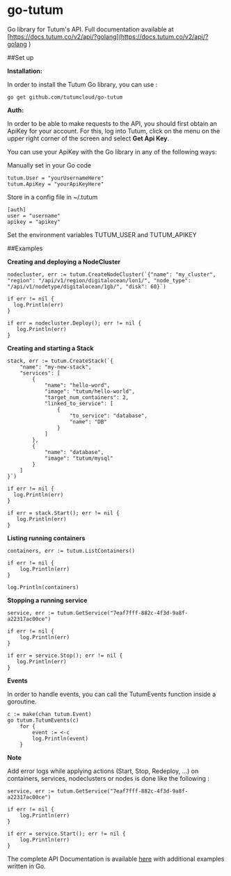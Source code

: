 go-tutum
========

Go library for Tutum's API. Full documentation available at [https://docs.tutum.co/v2/api/?golang](https://docs.tutum.co/v2/api/?golang
)

##Set up

**Installation:**

In order to install the Tutum Go library, you can use :

	go get github.com/tutumcloud/go-tutum


**Auth:**

In order to be able to make requests to the API, you should first obtain an ApiKey for your account. For this, log into Tutum, click on the menu on the upper right corner of the screen and select **Get Api Key**.

You can use your ApiKey with the Go library in any of the following ways:

Manually set in your Go code

	tutum.User = "yourUsernameHere"
	tutum.ApiKey = "yourApiKeyHere"

Store in a config file in ~/.tutum

	[auth]
	user = "username"
	apikey = "apikey"

Set the environment variables TUTUM_USER and TUTUM_APIKEY

##Examples

**Creating and deploying a NodeCluster**

```
nodecluster, err := tutum.CreateNodeCluster(`{"name": "my_cluster", "region": "/api/v1/region/digitalocean/lon1/", "node_type": "/api/v1/nodetype/digitalocean/1gb/", "disk": 60}`)

if err != nil {
  log.Println(err)
}

if err = nodecluster.Deploy(); err != nil {
   log.Println(err)
}
```

**Creating and starting a Stack**

```
stack, err := tutum.CreateStack(`{
    "name": "my-new-stack",
    "services": [
        {
            "name": "hello-word",
            "image": "tutum/hello-world",
            "target_num_containers": 2,
            "linked_to_service": [
                {
                    "to_service": "database",
                    "name": "DB"
                }
            ]
        },
        {
            "name": "database",
            "image": "tutum/mysql"
        }
    ]
}`)

if err != nil {
  log.Println(err)
}

if err = stack.Start(); err != nil {
   log.Println(err)
}
```

**Listing running containers**

```
containers, err := tutum.ListContainers()

if err != nil {
	log.Println(err)
}

log.Println(containers)
```

**Stopping a running service**

```
service, err := tutum.GetService("7eaf7fff-882c-4f3d-9a8f-a22317ac00ce")

if err != nil {
	log.Println(err)
}

if err = service.Stop(); err != nil {
   log.Println(err)
}
```


**Events**

In order to handle events, you can call the TutumEvents function inside a goroutine.

```
c := make(chan tutum.Event)
go tutum.TutumEvents(c)
	for {
		event := <-c
		log.Println(event)
	}
```

**Note** 

Add error logs while applying actions (Start, Stop, Redeploy, ...) on containers, services, nodeclusters or nodes is done like the following :

```
service, err := tutum.GetService("7eaf7fff-882c-4f3d-9a8f-a22317ac00ce")

if err != nil {
	log.Println(err)
}

if err = service.Start(); err != nil {
	log.Println(err)
}

```

The complete API Documentation is available [here](https://docs.tutum.co/v2/api/) with additional examples written in Go.
